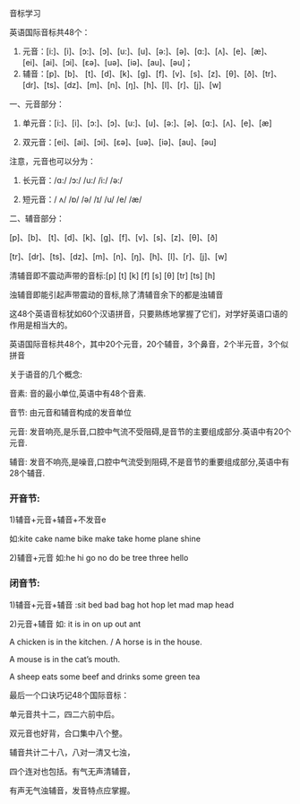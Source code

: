 音标学习

英语国际音标共48个：
1. 元音：[i:]、[i]、[ɔ:]、[ɔ]、[u:]、[u]、[ə:]、[ə]、[ɑ:]、[ʌ]、[e]、[æ]、[ei]、[ai]、[ɔi]、[ɛə]、[uə]、[iə]、[au]、[əu]；
2. 辅音：[p]、[b]、 [t]、[d]、[k]、[g]、[f]、[v]、[s]、[z]、[θ]、[ð]、[tr]、[dr]、[ts]、[dz]、[m]、[n]、[ŋ]、[h]、[l]、[r]、[j]、[w]

一、元音部分：

1. 单元音：[i:]、[i]、[ɔ:]、[ɔ]、[u:]、[u]、[ə:]、[ə]、[ɑ:]、[ʌ]、[e]、[æ]

2. 双元音：[ei]、[ai]、[ɔi]、[ɛə]、[uə]、[iə]、[au]、[əu]

注意，元音也可以分为：

1. 长元音：/ɑ:/ /ɔ:/ /u:/ /i:/ /ə:/

2. 短元音：/ ʌ/ /ɒ/ /ə/ /ɪ/ /u/ /e/ /æ/



二、辅音部分：

[p]、[b]、 [t]、[d]、[k]、[g]、[f]、[v]、[s]、[z]、[θ]、[ð]

[tr]、[dr]、[ts]、[dz]、[m]、[n]、[ŋ]、[h]、[l]、[r]、[j]、[w]

清辅音即不震动声带的音标:[p] [t] [k] [f] [s] [θ] [tr] [ts] [h]

浊辅音即能引起声带震动的音标,除了清辅音余下的都是浊辅音

这48个英语音标犹如60个汉语拼音，只要熟练地掌握了它们，对学好英语口语的作用是相当大的。

英语国际音标共48个，其中20个元音，20个辅音，3个鼻音，2个半元音，3个似拼音



关于语音的几个概念:

音素: 音的最小单位,英语中有48个音素.

音节: 由元音和辅音构成的发音单位

元音: 发音响亮,是乐音,口腔中气流不受阻碍,是音节的主要组成部分.英语中有20个元音.

辅音: 发音不响亮,是噪音,口腔中气流受到阻碍,不是音节的重要组成部分,英语中有28个辅音.

### 开音节:

1)辅音+元音+辅音+不发音e

如:kite  cake  name  bike  make  take  home plane  shine

2)辅音+元音 如:he  hi  go  no  do  be  tree  three  hello

### 闭音节:

1)辅音+元音+辅音 :sit  bed  bad  bag  hot  hop  let  mad  map  head

2)元音+辅音 如: it  is   in  on  up  out  ant

A chicken is in the kitchen. / A horse is in the house.

A mouse is in the cat’s mouth.

A sheep eats some beef and drinks some green tea



最后一个口诀巧记48个国际音标：

单元音共十二，四二六前中后。

双元音也好背，合口集中八个整。

辅音共计二十八，八对一清又七浊，

四个连对也包括。有气无声清辅音，

有声无气浊辅音，发音特点应掌握。